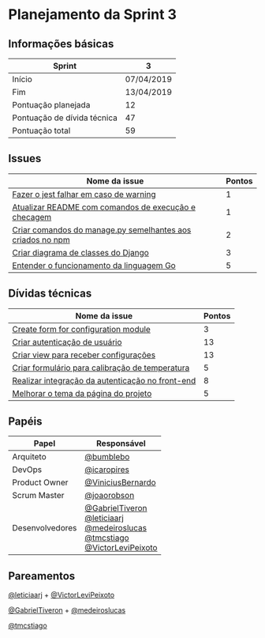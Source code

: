 # Planejamento da Sprint 3

<p align="justify">
</p>

## Informações básicas

|Sprint|3|
|-----|-----|
|Início|07/04/2019|
|Fim|13/04/2019|
|Pontuação planejada|12|
|Pontuação de dívida técnica|47|
|Pontuação total|59|

## Issues

|Nome da issue|Pontos|
|-----|-----|
|[Fazer o jest falhar em caso de warning](https://github.com/fga-eps-mds/2019.1-unbrake/issues/68)|1|
|[Atualizar README com comandos de execução e checagem](https://github.com/fga-eps-mds/2019.1-unbrake/issues/70)|1|
|[Criar comandos do manage.py semelhantes aos criados no npm](https://github.com/fga-eps-mds/2019.1-unbrake/issues/72)|2|
|[Criar diagrama de classes do Django](https://github.com/fga-eps-mds/2019.1-unbrake/issues/74)|3|
|[Entender o funcionamento da linguagem Go](https://github.com/fga-eps-mds/2019.1-unbrake/issues/78)|5|

## Dívidas técnicas

|Nome da issue|Pontos|
|-----|-----|
|[Create form for configuration module](https://github.com/fga-eps-mds/2019.1-unbrake/issues/9)|3|
|[Criar autenticação de usuário](https://github.com/fga-eps-mds/2019.1-unbrake/issues/36)|13|
|[Criar view para receber configurações](https://github.com/fga-eps-mds/2019.1-unbrake/issues/38) |13|
|[Criar formulário para calibração de temperatura](https://github.com/fga-eps-mds/2019.1-unbrake/issues/39) |5|
|[Realizar integração da autenticação no front-end](https://github.com/fga-eps-mds/2019.1-unbrake/issues/47) |8|
|[Melhorar o tema da página do projeto](https://github.com/fga-eps-mds/2019.1-unbrake/issues/62) |5|


## Papéis


|Papel|Responsável|
|-----|-----|
|Arquiteto|[@bumblebo](https://github.com/Bumbleblo)|
|DevOps|[@icaropires](https://github.com/icaropires)|
|Product Owner|[@ViniciusBernardo](https://github.com/ViniciusBernardo)|
|Scrum Master|[@joaorobson](https://github.com/joaorobson)|
|Desenvolvedores | [@GabrielTiveron](https://github.com/GabrielTiveron)</br>[@leticiaarj](https://github.com/leticiaarj)</br>[@medeiroslucas](https://github.com/medeiroslucas)</br>[@tmcstiago](https://github.com/tmcstiago)</br>[@VictorLeviPeixoto](https://github.com/VictorLeviPeixoto)|

## Pareamentos

[@leticiaarj](https://github.com/leticiaarj) + [@VictorLeviPeixoto](https://github.com/VictorLeviPeixoto)

[@GabrielTiveron](https://github.com/GabrielTiveron) + [@medeiroslucas](https://github.com/medeiroslucas)

[@tmcstiago](https://github.com/tmcstiag)
